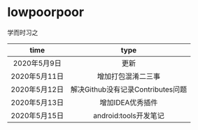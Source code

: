 # lowpoorpoor
学而时习之

|time|type|
|:---:|:---:|
|2020年5月9日|更新|
|2020年5月11日|增加打包混淆二三事|
|2020年5月12日|解决Github没有记录Contributes问题|
|2020年5月13日|增加IDEA优秀插件|
|2020年5月15日|android:tools开发笔记|